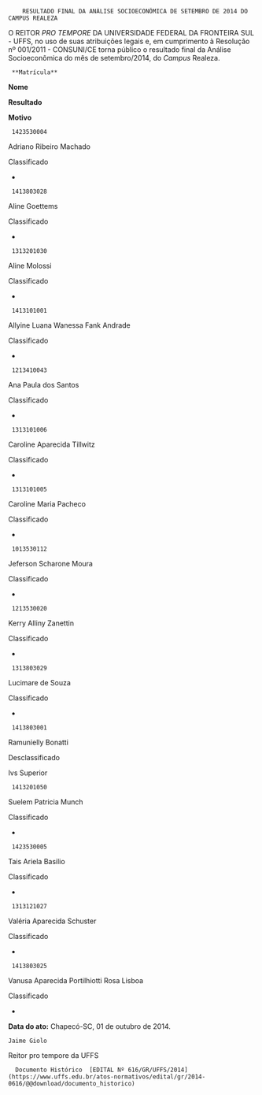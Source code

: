         RESULTADO FINAL DA ANÁLISE SOCIOECONÔMICA DE SETEMBRO DE 2014 DO CAMPUS REALEZA  

O REITOR *PRO TEMPORE* DA UNIVERSIDADE FEDERAL DA FRONTEIRA SUL - UFFS, no uso de suas atribuições legais e, em cumprimento à Resolução nº 001/2011 - CONSUNI/CE torna público o resultado final da Análise Socioeconômica do mês de setembro/2014, do *Campus* Realeza.

     **Matrícula** 

   **Nome**

   **Resultado**

   **Motivo**

     1423530004

   Adriano Ribeiro Machado

   Classificado

   -

     1413803028

   Aline Goettems

   Classificado

   -

     1313201030

   Aline Molossi

   Classificado

   -

     1413101001

   Allyine Luana Wanessa Fank Andrade

   Classificado

   -

     1213410043

   Ana Paula dos Santos

   Classificado

   -

     1313101006

   Caroline Aparecida Tillwitz

   Classificado

   -

     1313101005

   Caroline Maria Pacheco

   Classificado

   -

     1013530112

   Jeferson Scharone Moura

   Classificado

   -

     1213530020

   Kerry Alliny Zanettin

   Classificado

   -

     1313803029

   Lucimare de Souza

   Classificado

   -

     1413803001

   Ramunielly Bonatti

   Desclassificado

   Ivs Superior

     1413201050

   Suelem Patricia Munch

   Classificado

   -

     1423530005

   Tais Ariela Basilio

   Classificado

   -

     1313121027

   Valéria Aparecida Schuster

   Classificado

   -

     1413803025

   Vanusa Aparecida Portilhiotti Rosa Lisboa

   Classificado

   -

      

   **Data do ato:** Chapecó-SC, 01 de outubro de 2014.   
 

    Jaime Giolo   
 Reitor pro tempore da UFFS 

      Documento Histórico  [EDITAL Nº 616/GR/UFFS/2014](https://www.uffs.edu.br/atos-normativos/edital/gr/2014-0616/@@download/documento_historico)     
      